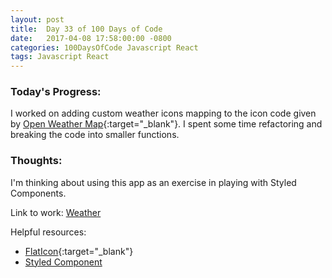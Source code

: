 ```yaml
---
layout: post
title:  Day 33 of 100 Days of Code
date:   2017-04-08 17:58:00:00 -0800
categories: 100DaysOfCode Javascript React
tags: Javascript React
---
```


### Today's Progress:
I worked on adding custom weather icons mapping to the icon code given by [Open Weather Map](https://openweathermap.org/){:target="_blank"}. I spent some time refactoring and breaking the code into smaller functions.

### Thoughts:
I'm thinking about using this app as an exercise in playing with Styled Components.

Link to work: [Weather](https://github.com/yenly/weather)

Helpful resources:
* [FlatIcon](http://www.flaticon.com/){:target="_blank"}
* [Styled Component](http://styled-components.com)
